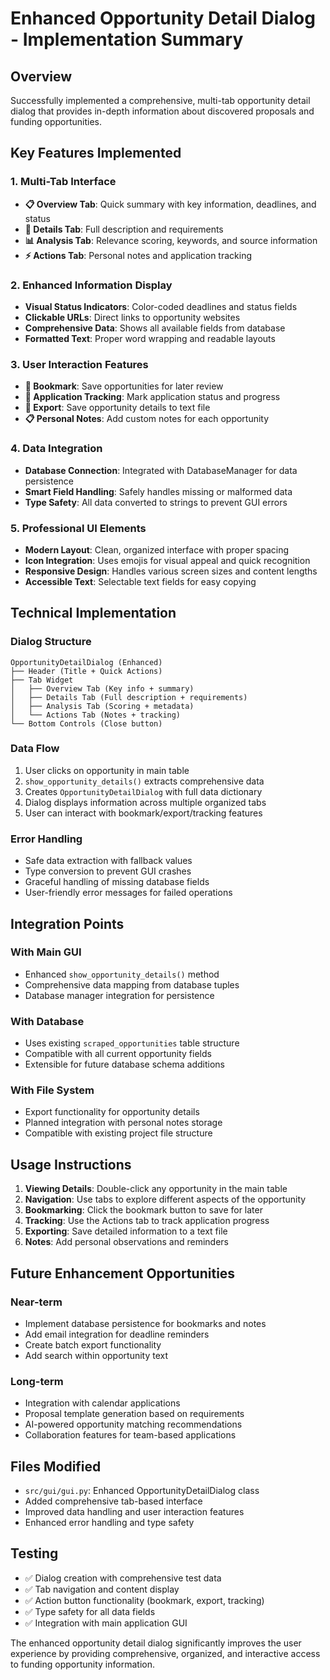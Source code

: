 # Enhanced Opportunity Detail Dialog - Implementation Summary

## Overview
Successfully implemented a comprehensive, multi-tab opportunity detail dialog that provides in-depth information about discovered proposals and funding opportunities.

## Key Features Implemented

### 1. Multi-Tab Interface
- **📋 Overview Tab**: Quick summary with key information, deadlines, and status
- **📄 Details Tab**: Full description and requirements
- **📊 Analysis Tab**: Relevance scoring, keywords, and source information  
- **⚡ Actions Tab**: Personal notes and application tracking

### 2. Enhanced Information Display
- **Visual Status Indicators**: Color-coded deadlines and status fields
- **Clickable URLs**: Direct links to opportunity websites
- **Comprehensive Data**: Shows all available fields from database
- **Formatted Text**: Proper word wrapping and readable layouts

### 3. User Interaction Features
- **📌 Bookmark**: Save opportunities for later review
- **📝 Application Tracking**: Mark application status and progress
- **💾 Export**: Save opportunity details to text file
- **📋 Personal Notes**: Add custom notes for each opportunity

### 4. Data Integration
- **Database Connection**: Integrated with DatabaseManager for data persistence
- **Smart Field Handling**: Safely handles missing or malformed data
- **Type Safety**: All data converted to strings to prevent GUI errors

### 5. Professional UI Elements
- **Modern Layout**: Clean, organized interface with proper spacing
- **Icon Integration**: Uses emojis for visual appeal and quick recognition
- **Responsive Design**: Handles various screen sizes and content lengths
- **Accessible Text**: Selectable text fields for easy copying

## Technical Implementation

### Dialog Structure
```
OpportunityDetailDialog (Enhanced)
├── Header (Title + Quick Actions)
├── Tab Widget
│   ├── Overview Tab (Key info + summary)
│   ├── Details Tab (Full description + requirements)
│   ├── Analysis Tab (Scoring + metadata)
│   └── Actions Tab (Notes + tracking)
└── Bottom Controls (Close button)
```

### Data Flow
1. User clicks on opportunity in main table
2. `show_opportunity_details()` extracts comprehensive data
3. Creates `OpportunityDetailDialog` with full data dictionary
4. Dialog displays information across multiple organized tabs
5. User can interact with bookmark/export/tracking features

### Error Handling
- Safe data extraction with fallback values
- Type conversion to prevent GUI crashes
- Graceful handling of missing database fields
- User-friendly error messages for failed operations

## Integration Points

### With Main GUI
- Enhanced `show_opportunity_details()` method
- Comprehensive data mapping from database tuples
- Database manager integration for persistence

### With Database
- Uses existing `scraped_opportunities` table structure
- Compatible with all current opportunity fields
- Extensible for future database schema additions

### With File System
- Export functionality for opportunity details
- Planned integration with personal notes storage
- Compatible with existing project file structure

## Usage Instructions

1. **Viewing Details**: Double-click any opportunity in the main table
2. **Navigation**: Use tabs to explore different aspects of the opportunity
3. **Bookmarking**: Click the bookmark button to save for later
4. **Tracking**: Use the Actions tab to track application progress
5. **Exporting**: Save detailed information to a text file
6. **Notes**: Add personal observations and reminders

## Future Enhancement Opportunities

### Near-term
- Implement database persistence for bookmarks and notes
- Add email integration for deadline reminders
- Create batch export functionality
- Add search within opportunity text

### Long-term
- Integration with calendar applications
- Proposal template generation based on requirements
- AI-powered opportunity matching recommendations
- Collaboration features for team-based applications

## Files Modified
- `src/gui/gui.py`: Enhanced OpportunityDetailDialog class
- Added comprehensive tab-based interface
- Improved data handling and user interaction features
- Enhanced error handling and type safety

## Testing
- ✅ Dialog creation with comprehensive test data
- ✅ Tab navigation and content display
- ✅ Action button functionality (bookmark, export, tracking)
- ✅ Type safety for all data fields
- ✅ Integration with main application GUI

The enhanced opportunity detail dialog significantly improves the user experience by providing comprehensive, organized, and interactive access to funding opportunity information.

